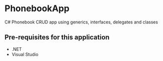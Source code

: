 # PhonebookApp
C# Phonebook CRUD app using generics, interfaces, delegates and classes

## Pre-requisites for this application

- .NET
- Visual Studio

